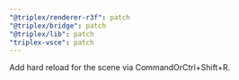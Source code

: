 ```yaml
---
"@triplex/renderer-r3f": patch
"@triplex/bridge": patch
"@triplex/lib": patch
"triplex-vsce": patch
---
```


Add hard reload for the scene via CommandOrCtrl+Shift+R.
